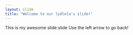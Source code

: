 ```yaml
---
layout: slide
title: "Welcome to our lydlela's slide!"
---
```

This is my awesome slide slide
Use the left arrow to go back!
